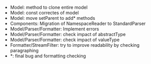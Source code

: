 - Model: method to clone entire model
- Model: const correctes of model
- Model: move setParent to add* methods
- Components: Migration of NamespaceReader to StandardParser
- Model/Parser/Formatter: Implement errors
- Model/Parser/Formatter: check impact of abstractType
- Model/Parser/Formatter: check impact of valueType
- Formatter/StreamFilter: try to improve readability by checking paragraphing
- *: final bug and formatting checking
